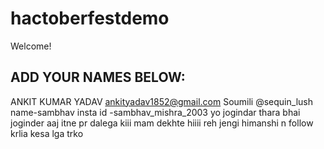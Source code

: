 # hactoberfestdemo
Welcome! 
## ADD YOUR NAMES BELOW:
ANKIT KUMAR YADAV
ankityadav1852@gmail.com
Soumili @sequin_lush
name-sambhav
insta id -sambhav_mishra_2003
yo jogindar thara bhai joginder aaj itne pr dalega kiii mam dekhte hiiii reh jengi
himanshi n follow krlia kesa lga trko
